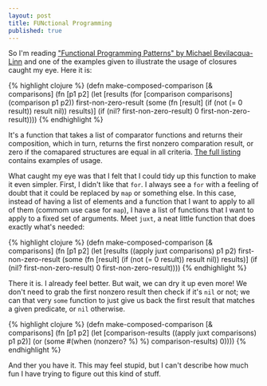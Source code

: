 ```yaml
---
layout: post
title: FUNctional Programming
published: true
---
```


So I'm reading
["Functional Programming Patterns" by Michael Bevilacqua-Linn](http://pragprog.com/book/mbfpp/functional-programming-patterns-in-scala-and-clojure)
and one of the examples given to illustrate the usage of closures caught my
eye. Here it is:

{% highlight clojure %}
(defn make-composed-comparison [& comparisons]
  (fn [p1 p2]
    (let [results (for [comparison comparisons] (comparison p1 p2))
          first-non-zero-result
          (some (fn [result] (if (not (= 0 result)) result nil)) results)]
      (if (nil? first-non-zero-result)
        0
        first-non-zero-result))))
{% endhighlight %}

It's a function that takes a list of comparator functions and returns their
composition, which in turn, returns the first nonzero comparation result, or
zero if the comapared structures are equal in all criteria.
[The full listing](http://media.pragprog.com/titles/mbfpp/code/ClojureExamples/src/mbfpp/rso/closure_comparison.clj)
contains examples of usage.

What caught my eye was that I felt that I could tidy up this function to make
it even simpler. First, I didn't like that `for`. I always see a `for` with a
feeling of doubt that it could be replaced by `map` or something else. In this
case, instead of having a list of elements and a function that I want to apply
to all of them (commom use case for `map`), I have a list of functions that I
want to apply to a fixed set of arguments. Meet `juxt`, a neat little function
that does exactly what's needed:

{% highlight clojure %}
(defn make-composed-comparison [& comparisons]
  (fn [p1 p2]
    (let [results ((apply juxt comparisons) p1 p2)
          first-non-zero-result
          (some (fn [result] (if (not (= 0 result)) result nil)) results)]
      (if (nil? first-non-zero-result)
        0
        first-non-zero-result))))
{% endhighlight %}

There it is. I already feel better. But wait, we can dry it up even more!
We don't need to grab the first nonzero result then check if it's `nil` or not;
we can that very `some` function to just give us back the first result that
matches a given predicate, or `nil` otherwise.

{% highlight clojure %}
(defn make-composed-comparison [& comparisons]
  (fn [p1 p2]
    (let [comparison-results ((apply juxt comparisons) p1 p2)]
      (or
        (some #(when (nonzero? %) %) comparison-results)
        0))))
{% endhighlight %}

And ther you have it. This may feel stupid, but I can't describe how much fun
I have trying to figure out this kind of stuff.
